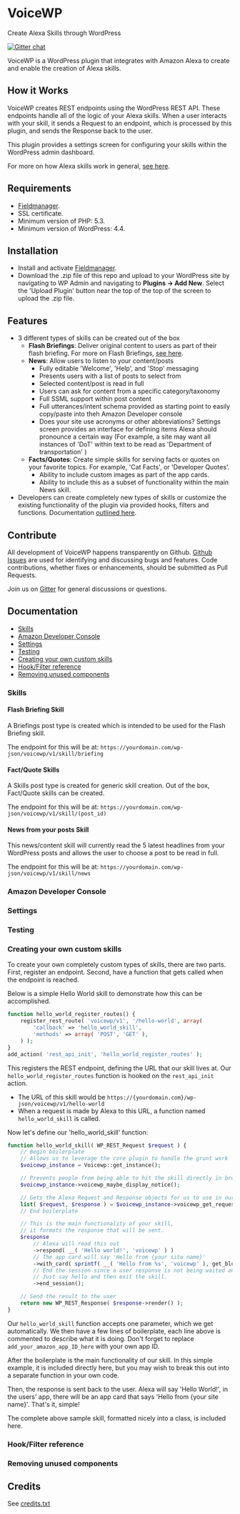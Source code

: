 # VoiceWP

Create Alexa Skills through WordPress

[![Gitter chat](https://badges.gitter.im/gitterHQ/gitter.png)](https://gitter.im/voicewp/Lobby)

VoiceWP is a WordPress plugin that integrates with Amazon Alexa to create and enable the creation of Alexa skills.

## How it Works

VoiceWP creates REST endpoints using the WordPress REST API. These endpoints handle all of the logic of your Alexa skills. When a user interacts with your skill, it sends a Request to an endpoint, which is processed by this plugin, and sends the Response back to the user.

This plugin provides a settings screen for configuring your skills within the WordPress admin dashboard.

For more on how Alexa skills work in general, [see here](https://developer.amazon.com/alexa-skills-kit).

## Requirements

- [Fieldmanager](http://fieldmanager.org).
- SSL certificate.
- Minimum version of PHP: 5.3.
- Minimum version of WordPress: 4.4.

## Installation

- Install and activate [Fieldmanager](https://github.com/alleyinteractive/wordpress-fieldmanager/archive/1.0.0.zip).
- Download the .zip file of this repo and upload to your WordPress site by navigating to WP Admin and navigating to **Plugins -> Add New**. Select the 'Upload Plugin' button near the top of the top of the screen to upload the .zip file.

## Features

- 3 different types of skills can be created out of the box
	- __Flash Briefings__: Deliver original content to users as part of their flash briefing. For more on Flash Briefings, [see here](https://developer.amazon.com/alexa-skills-kit/flash-briefing).
	- __News__: Allow users to listen to your content/posts
		- Fully editable 'Welcome', 'Help', and 'Stop' messaging
		- Presents users with a list of posts to select from
		- Selected content/post is read in full
		- Users can ask for content from a specific category/taxonomy
		- Full SSML support within post content
		- Full utterances/intent schema provided as starting point to easily copy/paste into theh Amazon Developer console
		- Does your site use acronyms or other abbreviations? Settings screen provides an interface for defining items Alexa should pronounce a certain way (For example, a site may want all instances of 'DoT' within text to be read as 'Department of transportation' )
	- __Facts/Quotes__: Create simple skills for serving facts or quotes on your favorite topics. For example, 'Cat Facts', or 'Developer Quotes'.
		- Ability to include custom images as part of the app cards.
		- Ability to include this as a subset of functionality within the main News skill.
- Developers can create completely new types of skills or customize the existing functionality of the plugin via provided hooks, filters and functions. Documentation [outlined here](#documentation).

## Contribute

All development of VoiceWP happens transparently on Github. [Github Issues](https://github.com/alleyinteractive/voicewp/issues) are used for identifying and discussing bugs and features. Code contributions, whether fixes or enhancements, should be submitted as Pull Requests.

Join us on [Gitter](https://gitter.im/voicewp/Lobby) for general discussions or questions.

## Documentation

- [Skills](#skills)
- [Amazon Developer Console](#amazon-developer-console)
- [Settings](#settings)
- [Testing](#testing)
- [Creating your own custom skills](#creating-your-own-custom-skills)
- [Hook/Filter reference](#hookfilter-reference)
- [Removing unused components](#removing-unused-components)

### Skills

#### Flash Briefing Skill

A Briefings post type is created which is intended to be used for the Flash Briefing skill.

The endpoint for this will be at:
`https://yourdomain.com/wp-json/voicewp/v1/skill/briefing`

#### Fact/Quote Skills

A Skills post type is created for generic skill creation. Out of the box, Fact/Quote skills can be created.

The endpoint for this will be at:
`https://yourdomain.com/wp-json/voicewp/v1/skill/(post_id)`

#### News from your posts Skill

This news/content skill will currently read the 5 latest headlines from your WordPress posts and allows the user to choose a post to be read in full.

The endpoint for this will be at:
`https://yourdomain.com/wp-json/voicewp/v1/skill/news`

### Amazon Developer Console

### Settings

### Testing

### Creating your own custom skills

To create your own completely custom types of skills, there are two parts. First, register an endpoint. Second, have a function that gets called when the endpoint is reached.

Below is a simple Hello World skill to demonstrate how this can be accomplished.

```php
function hello_world_register_routes() {
	register_rest_route( 'voicewp/v1', '/hello-world', array(
		'callback' => 'hello_world_skill',
		'methods' => array( 'POST', 'GET' ),
	) );
}
add_action( 'rest_api_init', 'hello_world_register_routes' );
```

This registers the REST endpoint, defining the URL that our skill lives at. Our `hello_world_register_routes` function is hooked on the `rest_api_init` action.

- The URL of this skill would be `https://{yourdomain.com}/wp-json/voicewp/v1/hello-world`
- When a request is made by Alexa to this URL, a function named `hello_world_skill` is called.

Now let's define our 'hello_world_skill' function:

```php
function hello_world_skill( WP_REST_Request $request ) {
	// Begin boilerplate
	// Allows us to leverage the core plugin to handle the grunt work
	$voicewp_instance = Voicewp::get_instance();

	// Prevents people from being able to hit the skill directly in browser. Only requests from Alexa are allowed.
	$voicewp_instance->voicewp_maybe_display_notice();

	// Gets the Alexa Request and Response objects for us to use in our skill
	list( $request, $response ) = $voicewp_instance->voicewp_get_request_response_objects( $request, 'add_your_amazon_app_ID_here' );
	// End boilerplate

	// This is the main functionality of your skill,
	// it formats the response that will be sent.
	$response
		// Alexa will read this out
		->respond( __( 'Hello world!', 'voicewp' ) )
		// The app card will say 'Hello from {your site name}'
		->with_card( sprintf( __( 'Hello from %s', 'voicewp' ), get_bloginfo( 'name' ) ) )
		// End the session since a user response is not being waited on.
		// Just say hello and then exit the skill.
		->end_session();

	// Send the result to the user
	return new WP_REST_Response( $response->render() );
}
```

Our `hello_world_skill` function accepts one parameter, which we get automatically. We then have a few lines of boilerplate, each line above is commented to describe what it is doing. Don't forget to replace `add_your_amazon_app_ID_here` with your own app ID.

After the boilerplate is the main functionality of our skill. In this simple example, it is included directly here, but you may wish to break this out into a separate function in your own code.

Then, the response is sent back to the user. Alexa will say 'Hello World!', in the users' app, there will be an app card that says 'Hello from {your site name}'. That's it, simple!

The complete above sample skill, formatted nicely into a class, is included here.

### Hook/Filter reference

### Removing unused components

## Credits

See [credits.txt](/credits.txt)